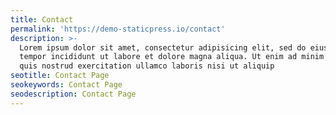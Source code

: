 ```yaml
---
title: Contact
permalink: 'https://demo-staticpress.io/contact'
description: >-
  Lorem ipsum dolor sit amet, consectetur adipisicing elit, sed do eiusmod
  tempor incididunt ut labore et dolore magna aliqua. Ut enim ad minim veniam,
  quis nostrud exercitation ullamco laboris nisi ut aliquip
seotitle: Contact Page
seokeywords: Contact Page
seodescription: Contact Page
---
```


